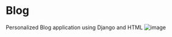# Blog
Personalized Blog application using Django and HTML
![image](https://github.com/shidrath/Blog/assets/47537233/221ec574-6d7c-4bba-bb3e-10de73a9028d)
